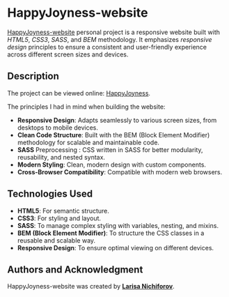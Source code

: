 # HappyJoyness-website

[HappyJoyness-website](https://happy-joyness.com) personal project is a responsive website built with _HTML5_, _CSS3_, _SASS_, and _BEM_ methodology. It emphasizes _responsive design_ principles to ensure a consistent and user-friendly experience across different screen sizes and devices.

## Description

The project can be viewed online: [HappyJoyness](https://happy-joyness.com).

The principles I had in mind when building the website:

- **Responsive Design**: Adapts seamlessly to various screen sizes, from desktops to mobile devices.
- **Clean Code Structure**: Built with the BEM (Block Element Modifier) methodology for scalable and maintainable code.
- **SASS** Preprocessing : CSS written in SASS for better modularity, reusability, and nested syntax.
- **Modern Styling**: Clean, modern design with custom components.
- **Cross-Browser Compatibility**: Compatible with modern web browsers.

## Technologies Used

- **HTML5**: For semantic structure.
- **CSS3**: For styling and layout.
- **SASS**: To manage complex styling with variables, nesting, and mixins.
- **BEM (Block Element Modifier)**: To structure the CSS classes in a reusable and scalable way.
- **Responsive Design**: To ensure optimal viewing on different devices.

## **Authors and Acknowledgment**

HappyJoyness-website was created by **[Larisa Nichiforov](https://github.com/LarisaNichi)**.
